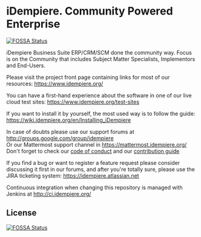# iDempiere. Community Powered Enterprise
[![FOSSA Status](https://app.fossa.io/api/projects/git%2Bgithub.com%2Fhieplq%2Fidempiere.svg?type=shield)](https://app.fossa.io/projects/git%2Bgithub.com%2Fhieplq%2Fidempiere?ref=badge_shield)


iDempiere Business Suite ERP/CRM/SCM done the community way.  Focus is on the Community that includes Subject Matter Specialists, Implementors and End-Users.

Please visit the project front page containing links for most of our resources: https://www.idempiere.org/

You can have a first-hand experience about the software in one of our live cloud test sites: https://www.idempiere.org/test-sites

If you want to install it by yourself, the most used way is to follow the guide: https://wiki.idempiere.org/en/Installing_iDempiere

In case of doubts please use our support forums at http://groups.google.com/group/idempiere  
Or our Mattermost support channel in https://mattermost.idempiere.org/  
Don't forget to check our [code of conduct](CODE_OF_CONDUCT.md) and our [contribution guide](CONTRIBUTING.md)

If you find a bug or want to register a feature request please consider discussing it first in our forums, and after you're totally sure, please use the JIRA ticketing system: https://idempiere.atlassian.net

Continuous integration when changing this repository is managed with Jenkins at http://ci.idempiere.org/


## License
[![FOSSA Status](https://app.fossa.io/api/projects/git%2Bgithub.com%2Fhieplq%2Fidempiere.svg?type=large)](https://app.fossa.io/projects/git%2Bgithub.com%2Fhieplq%2Fidempiere?ref=badge_large)
